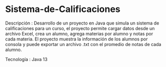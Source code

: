 # Sistema-de-Calificaciones

Descripción : Desarrollo de un proyecto en Java que simula un sistema de calificaciones para un curso,
  el proyecto permite cargar datos desde un archivo Excel, crea un alumno, agrega materias por alumno y notas por cada materia.
  El proyecto muestra la información de los alumnos por consola y puede exportar un archivo .txt con el promedio de notas de cada alumno.

Tecnología : Java 13
